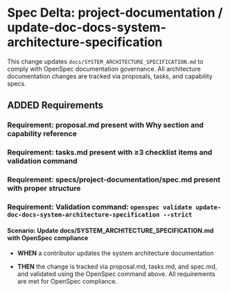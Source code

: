 # Spec Delta: project-documentation / update-doc-docs-system-architecture-specification

This change updates `docs/SYSTEM_ARCHITECTURE_SPECIFICATION.md` to comply with OpenSpec documentation governance. All architecture documentation changes are tracked via proposals, tasks, and capability specs.

## ADDED Requirements

### Requirement: proposal.md present with Why section and capability reference

### Requirement: tasks.md present with ≥3 checklist items and validation command

### Requirement: specs/project-documentation/spec.md present with proper structure

### Requirement: Validation command: `openspec validate update-doc-docs-system-architecture-specification --strict`

#### Scenario: Update docs/SYSTEM_ARCHITECTURE_SPECIFICATION.md with OpenSpec compliance

- **WHEN** a contributor updates the system architecture documentation

- **THEN** the change is tracked via proposal.md, tasks.md, and spec.md, and validated using the OpenSpec command above. All requirements are met for OpenSpec compliance.
